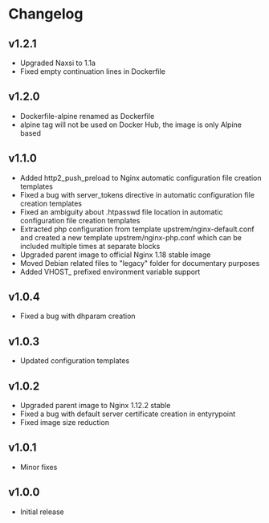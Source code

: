 # Changelog

## v1.2.1

- Upgraded Naxsi to 1.1a
- Fixed empty continuation lines in Dockerfile

## v1.2.0

- Dockerfile-alpine renamed as Dockerfile
- alpine tag will not be used on Docker Hub, the image is only Alpine based

## v1.1.0

- Added http2_push_preload to Nginx automatic configuration file creation templates
- Fixed a bug with server_tokens directive in automatic configuration file creation templates
- Fixed an ambiguity about .htpasswd file location in automatic configuration file creation templates
- Extracted php configuration from template upstrem/nginx-default.conf and created a new template upstrem/nginx-php.conf which can be included multiple times at separate blocks
- Upgraded parent image to official Nginx 1.18 stable image
- Moved Debian related files to "legacy" folder for documentary purposes
- Added VHOST_ prefixed environment variable support

## v1.0.4

- Fixed a bug with dhparam creation

## v1.0.3

- Updated configuration templates

## v1.0.2

- Upgraded parent image to Nginx 1.12.2 stable
- Fixed a bug with default server certificate creation in entyrypoint
- Fixed image size reduction

## v1.0.1

- Minor fixes

## v1.0.0

- Initial release
